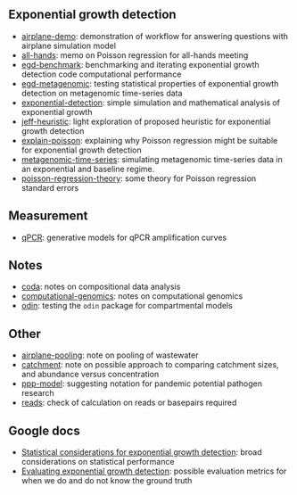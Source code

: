 ## Exponential growth detection

* [airplane-demo](https://athowes.github.io/exp-growth/poisson-regression-theory): demonstration of workflow for answering questions with airplane simulation model
* [all-hands](https://athowes.github.io/exp-growth/all-hands): memo on Poisson regression for all-hands meeting
* [egd-benchmark](https://athowes.github.io/exp-growth/egd-benchmark): benchmarking and iterating exponential growth detection code computational performance
* [egd-metagenomic](https://athowes.github.io/exp-growth/egd-metagenomic): testing statistical properties of exponential growth detection on metagenomic time-series data
* [exponential-detection](https://athowes.github.io/exp-growth/exponential-detection): simple simulation and mathematical analysis of exponential growth
* [jeff-heuristic](https://athowes.github.io/exp-growth/jeff-heuristic): light exploration of proposed heuristic for exponential growth detection
* [explain-poisson](https://athowes.github.io/exp-growth/explain-poisson): explaining why Poisson regression might be suitable for exponential growth detection
* [metagenomic-time-series](https://athowes.github.io/exp-growth/metagenomic-time-series): simulating metagenomic time-series data in an exponential and baseline regime.
* [poisson-regression-theory](https://athowes.github.io/exp-growth/poisson-regression-theory): some theory for Poisson regression standard errors

## Measurement

* [qPCR](https://athowes.github.io/exp-growth/qPCR): generative models for qPCR amplification curves

## Notes

* [coda](https://athowes.github.io/exp-growth/coda): notes on compositional data analysis
* [computational-genomics](https://athowes.github.io/exp-growth/computational-genomics): notes on computational genomics
* [odin](https://athowes.github.io/exp-growth/odin): testing the `odin` package for compartmental models

## Other

* [airplane-pooling](https://athowes.github.io/exp-growth/airplane-pooling): note on pooling of wastewater
* [catchment](https://athowes.github.io/exp-growth/catchment): note on possible approach to comparing catchment sizes, and abundance versus concentration
* [ppp-model](https://athowes.github.io/exp-growth/ppp-model): suggesting notation for pandemic potential pathogen research
* [reads](https://athowes.github.io/exp-growth/reads): check of calculation on reads or basepairs required

## Google docs

* [Statistical considerations for exponential growth detection](https://docs.google.com/document/d/1Rb814ZN6_5p609IjElUg7tjtl5KmU_WEk9Tii5uouqs/edit?usp=sharing): broad considerations on statistical performance
* [Evaluating exponential growth detection](https://docs.google.com/document/d/1wSi6RknvA91mEB7gY8icdcUPHP7kEObhdwXDb5D9FAY/edit?usp=sharing): possible evaluation metrics for when we do and do not know the ground truth

